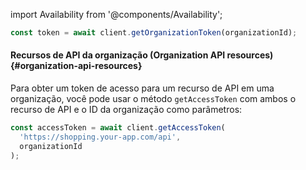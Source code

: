import Availability from '@components/Availability';

```ts title="index.vue"
const token = await client.getOrganizationToken(organizationId);
```

#### Recursos de API da organização (Organization API resources) {#organization-api-resources}

Para obter um token de acesso para um recurso de API em uma organização, você pode usar o método `getAccessToken` com ambos o recurso de API e o ID da organização como parâmetros:

```ts title="index.vue"
const accessToken = await client.getAccessToken(
  'https://shopping.your-app.com/api',
  organizationId
);
```

